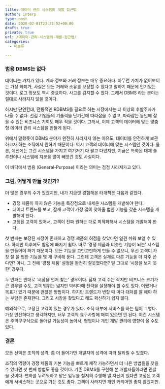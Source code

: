 ```yaml
---
title: 데이터 관리 시스템의 개발 접근법
author: interp
type: post
date: 2020-02-01T23:33:52+00:00
draft: true
private: true
url: /데이터-관리-시스템의-개발-접근법/
categories:
  - 미분류

---
```

### 범용 DBMS는 없다

데이터는 가치가 있다. 계좌 정보와 거래 정보는 매우 중요하다. 아무런 가치가 없어보이는 가상 화폐가, 사실은 모든 거래와 소유를 보장할 수 있다고 말하기 때문에 인기있는 것이다. 로그 정보도 역시 중요하다. 사고를 감지할 수 있다. 그래서 DBMS 라는 분야는 절대로 사라지지 않을 것이다.

하지만 단언컨대, 전통적인 RDBMS를 필요로 하는 시장에서는 더 이상의 후발주자가 나올 수 없다. 선점 기업들의 기술력을 단기간에 따라잡을 수 없고, 따라잡는 동안에 잡을 수 있는 비즈니스 기회도 매우 적을 것이다. 그래서, 이제 고객의 데이터에 맞는 맞춤형 데이터 관리 시스템을 만들게 된다.

위에서 말했듯이 DBMS 분야가 완전히 사라지지 않는 이유도, 데이터를 안전하게 보관하고자 하는 조직에서 원하기 때문이다. 역시 고객의 데이터에 맞는 시스템인 것이다. 물론, 예전에는 그런 시스템을 가지고 여기저기 다 팔고 다녔지만, 지금은 특화된 대체 솔루션이나 시스템에 지분을 많이 빼앗긴 것도 사실이다.

이 바닥에서 범용 (General-Purpose) 이라는 의미는 점점 사라져가고 있다.

### 그럼, 어떻게 만들 것인가?

더 많은 경우의 수가 있겠지만, 내가 지금껏 경험해본 타개책은 다음과 같았다.

  * 경쟁 제품이 하지 않은 기능을 특장점으로 내세운 시스템을 개발해야 한다.
  * 데이터 트렌드를 보고, 잠재 고객이 가장 많이 찾아줄 법한 기능을 갖춘 시스템을 개발해야 한다.
  * 고정된 고객이 있어서, 고객이 진짜 원하는 대로 최적화해서 시스템을 개발해야 한다.

첫 번째는 보장된 시장이 존재하고 경쟁 제품의 허점을 찾았다면 일견 쉬워 보일 수 있다. 하지만 이후에도 함정에 빠지기 쉽다. 바로 &#8216;경쟁 제품과 비슷한 기능이 되는&#8217; 시스템을 만들어야 하기 때문이다. 모든 기능을 고만고만하게 만들 수 없으니, 우선 고객이 가장 잘 쓸 법한 기능을 몇 개 구비해 둔다. 그런데 고객은 실제로 다른 기능을 더 자주 쓴다면? 아니, 그 전에 &#8216;경쟁 제품&#8217; 설정을 완전히 잘못했다면? 말 그대로 &#8216;시장을 보지 못한&#8217; 경우다.

두 번째는 반대로 &#8216;시장을 먼저 찾는&#8217; 경우이다. 잠재 고객 수는 작지만 비즈니스 크기가 큰 경우일 수도, 고객 범위는 넓지만 박리다매 전략을 설정해야 할 수도 있다. 어쨌거나 목표가 있기 때문에 괜찮은 방법이다. 하지만 트렌드가 변할 때 마다 대처를 잘 해야 하는 부담은 존재한다. 그리고 시장을 찾았다고 해도 확신하기 쉽지 않다.

예외적으로, 고정된 고객이 있는 경우가 있다. 조직 내부에 서비스를 하는 팀이 그렇다. 가장 안전하다고 생각하지만, 너무 고객의 요구사항에 매여 있으면 안 된다. 이런 시스템은 주먹구구식으로 돌아갈 가능성이 높아서, 협업이나 개인 개발 관리에 영향이 올 수도 있다.

### 결론

모든 선택은 조직의 성격, 좀 더 들어가면 개발자의 성격에 따라 달라질 수 있겠다.

조직의 역량이 경쟁 제품의 기본 기능을 빠르게 제작 가능하면서 더 나은 방법들을 찾을 수 있다면 첫 번째 방법도 좋을 것이다. 기존 DBMS를 구현해 본 개발자들이라면 괜찮을 것이다. 변화를 두려워하고 맡은 임무를 철저히 수행해 낼 자신이 있다면 고정된 고객에게 서비스하는 곳으로 가는 것도 좋다. 고객이 사라지면 개인 커리어엔 좋지 않겠지만.

&nbsp;